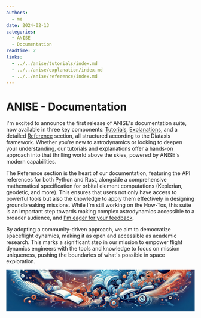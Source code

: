 ```yaml
---
authors:
  - me
date: 2024-02-13
categories:
  - ANISE
  - Documentation
readtime: 2
links:
  - ../../anise/tutorials/index.md
  - ../../anise/explanation/index.md
  - ../../anise/reference/index.md
---
```


# ANISE - Documentation

I'm excited to announce the first release of ANISE's documentation suite, now available in three key components: [Tutorials](../../anise/tutorials/index.md), [Explanations](../../anise/explanation/index.md), and a detailed [Reference](../../anise/reference/index.md) section, all structured according to the Diataxis framework. Whether you're new to astrodynamics or looking to deepen your understanding, our tutorials and explanations offer a hands-on approach into that thrilling world above the skies, powered by ANISE's modern capabilities.

The Reference section is the heart of our documentation, featuring the API references for both Python and Rust, alongside a comprehensive mathematical specification for orbital element computations (Keplerian, geodetic, and more). This ensures that users not only have access to powerful tools but also the knowledge to apply them effectively in designing groundbreaking missions. While I'm still working on the How-Tos, this suite is an important step towards making complex astrodynamics accessible to a broader audience, and <a href="https://7ug5imdtt8v.typeform.com/to/neFvVW3p" target="_blank">I'm eager for your feedback</a>.

By adopting a community-driven approach, we aim to democratize spaceflight dynamics, making it as open and accessible as academic research. This marks a significant step in our mission to empower flight dynamics engineers with the tools and knowledge to focus on mission uniqueness, pushing the boundaries of what's possible in space exploration.

![blog-post-image](../../assets/blog/2024-02-anise-doc.png)
